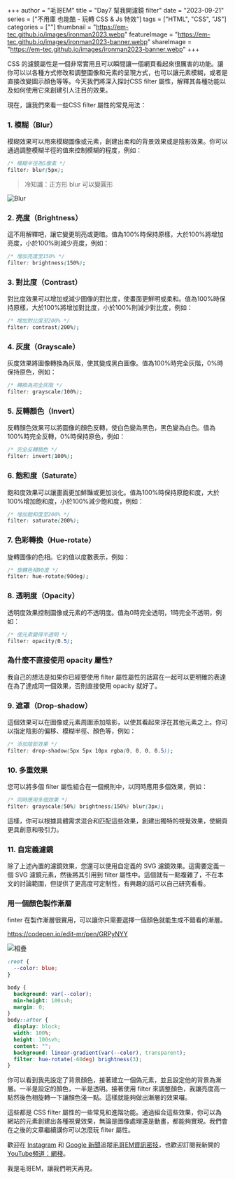 +++
author = "毛哥EM"
title = "Day7 幫我開濾鏡 filter"
date = "2023-09-21"
series = ["不用庫 也能酷 - 玩轉 CSS & Js 特效"]
tags = ["HTML", "CSS", "JS"]
categories = [""]
thumbnail = "https://em-tec.github.io/images/ironman2023.webp"
featureImage = "https://em-tec.github.io/images/ironman2023-banner.webp"
shareImage = "https://em-tec.github.io/images/ironman2023-banner.webp"
+++

CSS 的濾鏡屬性是一個非常實用且可以瞬間讓一個網頁看起來很厲害的功能。讓你可以以各種方式修改和調整圖像和元素的呈現方式，也可以讓元素模糊，或者是直接改變圖示顏色等等。今天我們將深入探討CSS filter 屬性，解釋其各種功能以及如何使用它來創建引人注目的效果。

現在，讓我們來看一些CSS filter 屬性的常見用法：

### 1. 模糊（Blur）

模糊效果可以用來模糊圖像或元素，創建出柔和的背景效果或是陰影效果。你可以通過調整模糊半徑的值來控制模糊的程度，例如：

```css
/* 模糊半徑為5像素 */
filter: blur(5px);

```

> 冷知識：正方形 blur 可以變圓形

![Blur](https://em-tec.github.io/post/2023ironman-7/blur.webp)

### 2. 亮度（Brightness）

這不用解釋吧，讓它變更明亮或更暗。值為100%時保持原樣，大於100%將增加亮度，小於100%則減少亮度，例如：

```css
/* 增加亮度至150% */
filter: brightness(150%);

```

### 3. 對比度（Contrast）

對比度效果可以增加或減少圖像的對比度，使畫面更鮮明或柔和。值為100%時保持原樣，大於100%將增加對比度，小於100%則減少對比度，例如：

```css
/* 增加對比度至200% */
filter: contrast(200%);

```

### 4. 灰度（Grayscale）

灰度效果將圖像轉換為灰階，使其變成黑白圖像。值為100%時完全灰階，0%時保持原色，例如：

```css
/* 轉換為完全灰階 */
filter: grayscale(100%);

```

### 5. 反轉顏色（Invert）

反轉顏色效果可以將圖像的顏色反轉，使白色變為黑色，黑色變為白色。值為100%時完全反轉，0%時保持原色，例如：

```css
/* 完全反轉顏色 */
filter: invert(100%);

```

### 6. 飽和度（Saturate）

飽和度效果可以讓畫面更加鮮豔或更加淡化。值為100%時保持原飽和度，大於100%增加飽和度，小於100%減少飽和度，例如：

```css
/* 增加飽和度至200% */
filter: saturate(200%);

```

### 7. 色彩轉換（Hue-rotate）

旋轉圖像的色相。它的值以度數表示，例如：

```css
/* 旋轉色相90度 */
filter: hue-rotate(90deg);

```

### 8. 透明度（Opacity）

透明度效果控制圖像或元素的不透明度。值為0時完全透明，1時完全不透明，例如：

```css
/* 使元素變得半透明 */
filter: opacity(0.5);

```

### 為什麼不直接使用 opacity 屬性?

我自己的想法是如果你已經要使用 filter 屬性屬性的話寫在一起可以更明確的表達在為了達成同一個效果，否則直接使用 opacity 就好了。

### 9. 遮罩（Drop-shadow）

這個效果可以在圖像或元素周圍添加陰影，以使其看起來浮在其他元素之上。你可以指定陰影的偏移、模糊半徑、顏色等，例如：

```css
/* 添加陰影效果 */
filter: drop-shadow(5px 5px 10px rgba(0, 0, 0, 0.5));

```

### 10. 多重效果

您可以將多個 filter 屬性組合在一個規則中，以同時應用多個效果，例如：

```css
/* 同時應用多個效果 */
filter: grayscale(50%) brightness(150%) blur(3px);

```

這樣，你可以根據具體需求混合和匹配這些效果，創建出獨特的視覺效果，使網頁更具創意和吸引力。

### 11. 自定義濾鏡

除了上述內置的濾鏡效果，您還可以使用自定義的 SVG 濾鏡效果。這需要定義一個 SVG 濾鏡元素，然後將其引用到 filter 屬性中。這個就有一點複雜了，不在本文的討論範圍，但提供了更高度可定制性，有興趣的話可以自己研究看看。

### 用一個顏色製作漸層
finter 在製作漸層很實用，可以讓你只需要選擇一個顏色就能生成不錯看的漸層。

https://codepen.io/edit-mr/pen/GRPyNYY

![相疊](https://em-tec.github.io/post/2023ironman-7/gradient.webp)


```css
:root {
  --color: blue;
}

body {
  background: var(--color);
  min-height: 100svh;
  margin: 0;
}
body::after {
  display: block;
  width: 100%;
  height: 100svh;
  content: "";
  background: linear-gradient(var(--color), transparent);
  filter: hue-rotate(-60deg) brightness(3);
}
```

你可以看到我先設定了背景顏色，接著建立一個偽元素，並且設定他的背景為漸層。一半是設定的顏色，一半是透明。接著使用 filter 來調整顏色，我讓亮度高一點然後色相旋轉一下讓顏色淺一點。這樣就能夠做出漸層的效果囉。

這些都是 CSS filter 屬性的一些常見和進階功能。通過組合這些效果，你可以為網站的元素創建出各種視覺效果，無論是圖像處理還是動畫，都能夠實現。我們會在之後的文章繼續講你可以怎麼玩 filter 屬性。

歡迎在 [Instagram](https://www.instagram.com/em.tec.blog) 和 [Google 新聞](https://news.google.com/publications/CAAqBwgKMKXLvgswsubVAw?ceid=TW:zh-Hant&oc=3)追蹤[毛哥EM資訊密技](https://em-tec.github.io/)，也歡迎訂閱我新開的[YouTube頻道：網棧](https://www.youtube.com/@webpallet)。

我是毛哥EM，讓我們明天再見。